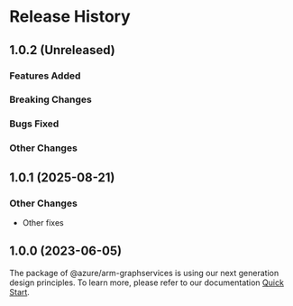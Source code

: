 # Release History

## 1.0.2 (Unreleased)

### Features Added

### Breaking Changes

### Bugs Fixed

### Other Changes

## 1.0.1 (2025-08-21)

### Other Changes

  - Other fixes

## 1.0.0 (2023-06-05)

The package of @azure/arm-graphservices is using our next generation design principles. To learn more, please refer to our documentation [Quick Start](https://aka.ms/azsdk/js/mgmt/quickstart ).
